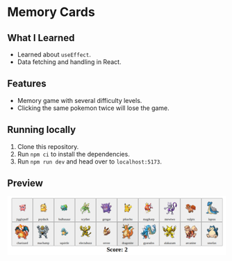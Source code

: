 # Memory Cards

## What I Learned

- Learned about `useEffect`.
- Data fetching and handling in React.

## Features

- Memory game with several difficulty levels.
- Clicking the same pokemon twice will lose the game.

## Running locally

1. Clone this repository.
2. Run `npm ci` to install the dependencies.
3. Run `npm run dev` and head over to `localhost:5173`.

## Preview

![preview](preview.png)
